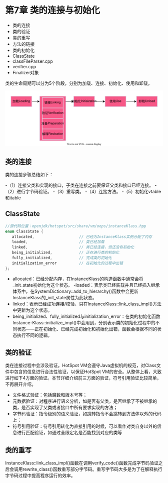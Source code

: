 # 第7章 类的连接与初始化

- 类的连接
- 类的验证
- 类的重写
- 方法的链接
- 类的初始化 
- ClassState
- classFileParser.cpp
- verifier.cpp
- Finalizer对象


类的生命周期可以分为5个阶段，分别为加载、连接、初始化、使用和卸载。

![jvm-class-load.drawio.svg](./images/jvm-class-load.drawio.svg)


## 类的连接

类的连接步骤总结如下：

-（1）连接父类和实现的接口，子类在连接之前要保证父类和接口已经连接。
-（2）进行字节码验证。
-（3）重写类。
-（4）连接方法。
-（5）初始化vtable和itable

## ClassState

```c++
//源代码位置：openjdk/hotspot/src/share/vm/oops/instanceKlass.hpp
enum ClassState {
   allocated,                    // 已经为InstanceKlass实例分配了内存
   loaded,                       // 类已经加载
   linked,                       // 类已经连接，但还没有初始化
   being_initialized,            // 正在进行类的初始化
   fully_initialized,            // 完成类的初始化
   initialization_error          // 在初始化的过程中出错
};
```


- allocated：已经分配内存，在InstanceKlass的构造函数中通常会将_init_state初始化为这个状态。
-loaded：表示类已经装载并且已经插入继承体系中，在SystemDictionary::add_to_hierarchy()函数中会更新InstanceKlass的_init_state属性为此状态。
- linked：表示已经成功连接/校验，只在InstanceKlass::link_class_impl()方法中更新为这个状态。
- being_initialized、fully_initialized与initialization_error：在类的初始化函数Instance-Klass::initialize_impl()中会用到，分别表示类的初始化过程中的不同状态——正在初始化、已经完成初始化和初始化出错，函数会根据不同的状态执行不同的逻辑。

## 类的验证

类在连接过程中会涉及验证。HotSpot VM会遵守Java虚拟机的规范，对Class文件中包含的信息进行合法性验证，以保证HotSpot VM的安全。从整体上看，大致进行如下4方面的验证。本节详细介绍前三方面的验证，符号引用验证比较简单，不再展开介绍。

- 文件格式验证：包括魔数和版本号等；
- 元数据验证：对程序进行语义分析，如是否有父类，是否继承了不被继承的类，是否实现了父类或者接口中所有要求实现的方法；
- 字节码验证：指令级别的语义验证，如跳转指令不会跳转到方法体以外的代码上；
- 符号引用验证：符号引用转化为直接引用的时候，可以看作对类自身以外的信息进行匹配验证，如通过全限定名是否能找到对应的类等

## 类的重写

InstanceKlass::link_class_impl()函数在调用verify_code()函数完成字节码验证之后会调用rewrite_class()函数重写部分字节码。重写字节码大多是为了在解释执行字节码过程中提高程序运行的效率。

